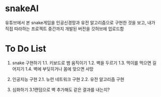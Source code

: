 # snakeAI
유튜브에서 본 snake게임을 인공신경망과 유전 알고리즘으로 구현한 것을 보고, 내가 직접 따라하는 프로젝트
중간까지 개발된 버전을 깃허브에 업로드함

# To Do List
1. snake 구현하기
1.1. 키보드로 뱀 움직이기
1.2. 벽을 두르기
1.3. 먹이를 먹으면 길어지기
1.4. 벽에 부딪히거나 몸에 맞으면 사망

2. 인공지능 구현
2.1. 뉴런 네트워크 구현
2.2. 유전 알고리즘 구현
3. 심화하기
3.1랜덤으로 벽 추가해도 같은 결과를 내는지?

